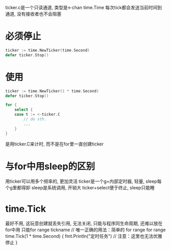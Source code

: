 ticker.c是一个只读通道, 类型是<-chan time.Time
每次tick都会发送当前时间到通道, 没有接收者也不会阻塞
# 必须停止
```go
ticker := time.NewTicker(time.Second)
defer ticker.Stop()
```

# 使用

```go
ticker := time.NewTicker(1 * time.Second)
defer ticker.Stop()

for {
	select {
	case t := <-ticker.C
		// do sth.
		...
	}
}
```
是用ticker.C来计时, 而不是在for里一直创建ticker

# 与for中用sleep的区别
用ticker可以用多个频率的, 更加灵活
ticker是一个g+内部定时器, 轻量, sleep每个g里都得卸
sleep是系统调用, 开销大
ticker+select便于终止, sleep只能睡

# time.Tick
最好不用, 这玩意创建就丢失引用, 无法关闭, 只能与程序同生命周期, 还难以放在for中用
只能for range tickname
// 唯一正确的用法：简单的 for range 
for range time.Tick(1 * time.Second) { 
	fmt.Println("定时任务") // 注意：这里也无法优雅停止 
}

